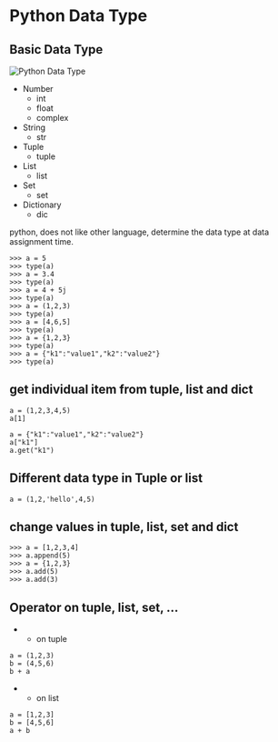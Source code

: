 # Python Data Type

## Basic Data Type
![Python Data Type](../../images/DataType.png)

* Number
    - int
    - float
    - complex
* String
    - str
* Tuple
    - tuple
* List
    - list
* Set
    - set
* Dictionary
    - dic

python, does not like other language, determine the data type at data assignment time.
```
>>> a = 5
>>> type(a)
>>> a = 3.4
>>> type(a)
>>> a = 4 + 5j
>>> type(a)
>>> a = (1,2,3)
>>> type(a)
>>> a = [4,6,5]
>>> type(a)
>>> a = {1,2,3}
>>> type(a)
>>> a = {"k1":"value1","k2":"value2"}
>>> type(a)
```
## get individual item from tuple, list and dict
```
a = (1,2,3,4,5)
a[1]

a = {"k1":"value1","k2":"value2"}
a["k1"]
a.get("k1")
```
## Different data type in Tuple or list
```
a = (1,2,'hello',4,5)
```

## change values in tuple, list, set and dict
```
>>> a = [1,2,3,4]
>>> a.append(5)
>>> a = {1,2,3}
>>> a.add(5)
>>> a.add(3)
```
## Operator on tuple, list, set, ...
* + on tuple
```
a = (1,2,3)
b = (4,5,6)
b + a
```
* + on list
```
a = [1,2,3]
b = [4,5,6]
a + b
```